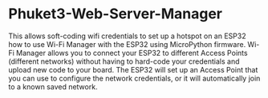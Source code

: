 # Phuket3-Web-Server-Manager
This allows soft-coding wifi credentials to set up a hotspot on an ESP32
how to use Wi-Fi Manager with the ESP32 using MicroPython firmware. Wi-Fi Manager allows you to connect your ESP32 to different Access Points (different networks) without having to hard-code your credentials and upload new code to your board.
The ESP32 will set up an Access Point that you can use to configure the network credentials, or it will automatically join to a known saved network.
